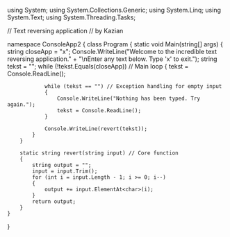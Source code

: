 using System;
using System.Collections.Generic;
using System.Linq;
using System.Text;
using System.Threading.Tasks;

// Text reversing application
// by Kazian

namespace ConsoleApp2
{
    class Program
    {
        static void Main(string[] args)
        {
            string closeApp = "x";
            Console.WriteLine("Welcome to the incredible text reversing application." +
                            "\nEnter any text below. Type 'x' to exit.");
            string tekst = "";
            while (!tekst.Equals(closeApp)) // Main loop
            {
                tekst = Console.ReadLine();

                while (tekst == "") // Exception handling for empty input
                {
                    Console.WriteLine("Nothing has been typed. Try again.");
                    tekst = Console.ReadLine();
                }

                Console.WriteLine(revert(tekst)); 
            }
        }

        static string revert(string input) // Core function
        {
            string output = "";
            input = input.Trim();
            for (int i = input.Length - 1; i >= 0; i--)
            {
                output += input.ElementAt<char>(i);
            }
            return output;
        }
    }
}
